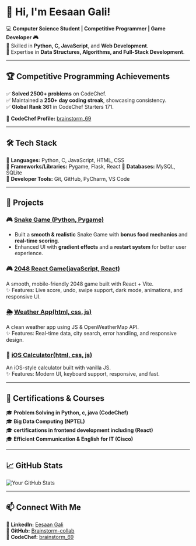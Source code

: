 # 👋 Hi, I'm Eesaan Gali!  

💻 **Computer Science Student | Competitive Programmer | Game Developer 🎮**  
🚀 Skilled in **Python, C, JavaScript**, and **Web Development**.  
📌 Expertise in **Data Structures, Algorithms, and Full-Stack Development**.  

---

## 🏆 Competitive Programming Achievements  
✅ **Solved 2500+ problems** on CodeChef.  
✅ Maintained a **250+ day coding streak**, showcasing consistency.  
✅ **Global Rank 361** in CodeChef Starters 171.  

🔗 **CodeChef Profile:** [brainstorm_69](https://www.codechef.com/users/brainstorm_69)  

---

## 🛠️ Tech Stack  
🔹 **Languages:** Python, C, JavaScript, HTML, CSS  
🔹 **Frameworks/Libraries:** Pygame, Flask, React
🔹 **Databases:** MySQL, SQLite  
🔹 **Developer Tools:** Git, GitHub, PyCharm, VS Code  

---

## 🚀 Projects  
### 🎮 [Snake Game (Python, Pygame)](https://github.com/Brainstorm-collab/PythonSnakeGameProject)  
- Built a **smooth & realistic** Snake Game with **bonus food mechanics** and **real-time scoring**.  
- Enhanced UI with **gradient effects** and a **restart system** for better user experience.
  
### 🎮 [2048 React Game(javaScript, React)](https://github.com/Brainstorm-collab/2048-react-game)
A smooth, mobile-friendly 2048 game built with React + Vite.  
✨ Features: Live score, undo, swipe support, dark mode, animations, and responsive UI.

### 🌦️ [Weather App(html, css, js)](https://github.com/Brainstorm-collab/weather-app)
A clean weather app using JS & OpenWeatherMap API.  
✨ Features: Real-time data, city search, error handling, and responsive design.

### 📱 [iOS Calculator(html, css, js)](https://github.com/Brainstorm-collab/iOS-Calculator)
An iOS-style calculator built with vanilla JS.  
✨ Features: Modern UI, keyboard support, responsive, and fast.


---

## 📜 Certifications & Courses  
🎓 **Problem Solving in Python, c, java (CodeChef)**  
🎓 **Big Data Computing (NPTEL)**  
🎓 **certifications in frontend development including (React)**  
🎓 **Efficient Communication & English for IT (Cisco)**  

---

## 📈 GitHub Stats  
![Your GitHub Stats](https://github-readme-stats.vercel.app/api?username=Brainstorm-collab&show_icons=true&theme=tokyonight)  

---

## 📫 Connect With Me  
🔹 **LinkedIn:** [Eesaan Gali](https://www.linkedin.com/in/eesaan-gali-11o42k5)  
🔹 **GitHub:** [Brainstorm-collab](https://github.com/Brainstorm-collab)  
🔹 **CodeChef:** [brainstorm_69](https://www.codechef.com/users/brainstorm_69)  
